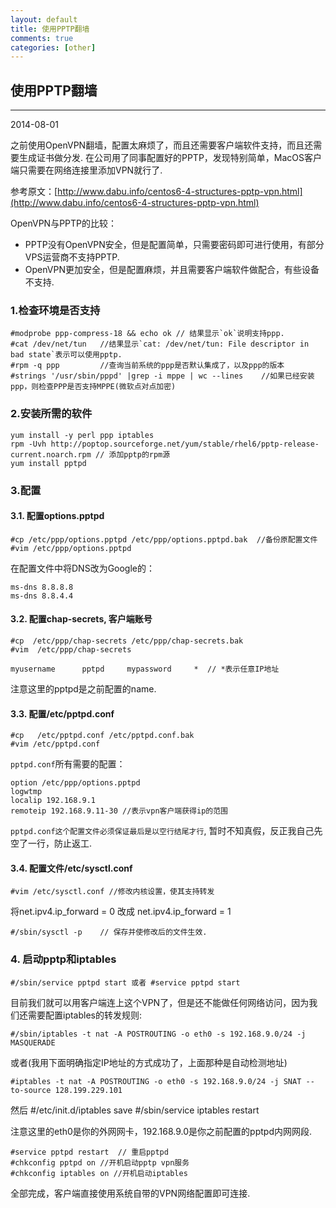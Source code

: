 ```yaml
---
layout: default
title: 使用PPTP翻墙
comments: true
categories: [other]
---
```


## 使用PPTP翻墙
---
2014-08-01

之前使用OpenVPN翻墙，配置太麻烦了，而且还需要客户端软件支持，而且还需要生成证书做分发. 在公司用了同事配置好的PPTP，发现特别简单，MacOS客户端只需要在网络连接里添加VPN就行了.

参考原文：[http://www.dabu.info/centos6-4-structures-pptp-vpn.html](http://www.dabu.info/centos6-4-structures-pptp-vpn.html)

OpenVPN与PPTP的比较：

- PPTP没有OpenVPN安全，但是配置简单，只需要密码即可进行使用，有部分VPS运营商不支持PPTP.
- OpenVPN更加安全，但是配置麻烦，并且需要客户端软件做配合，有些设备不支持.

### 1.检查环境是否支持

    #modprobe ppp-compress-18 && echo ok // 结果显示`ok`说明支持ppp.
    #cat /dev/net/tun   //结果显示`cat: /dev/net/tun: File descriptor in bad state`表示可以使用pptp.
    #rpm -q ppp         //查询当前系统的ppp是否默认集成了，以及ppp的版本
    #strings '/usr/sbin/pppd' |grep -i mppe | wc --lines    //如果已经安装ppp，则检查PPP是否支持MPPE(微软点对点加密)

### 2.安装所需的软件

    yum install -y perl ppp iptables
    rpm -Uvh http://poptop.sourceforge.net/yum/stable/rhel6/pptp-release-current.noarch.rpm // 添加pptp的rpm源
    yum install pptpd

### 3.配置
    
#### 3.1. 配置options.pptpd

    #cp /etc/ppp/options.pptpd /etc/ppp/options.pptpd.bak  //备份原配置文件
    #vim /etc/ppp/options.pptpd

在配置文件中将DNS改为Google的：

    ms-dns 8.8.8.8
    ms-dns 8.8.4.4

#### 3.2. 配置chap-secrets, 客户端账号

    #cp  /etc/ppp/chap-secrets /etc/ppp/chap-secrets.bak
    #vim  /etc/ppp/chap-secrets

    myusername      pptpd     mypassword     *  // *表示任意IP地址

注意这里的pptpd是之前配置的name.

#### 3.3. 配置/etc/pptpd.conf

    #cp   /etc/pptpd.conf /etc/pptpd.conf.bak
    #vim /etc/pptpd.conf

`pptpd.conf`所有需要的配置：

    option /etc/ppp/options.pptpd
    logwtmp
    localip 192.168.9.1
    remoteip 192.168.9.11-30 //表示vpn客户端获得ip的范围

`pptpd.conf这个配置文件必须保证最后是以空行结尾才行`, 暂时不知真假，反正我自己先空了一行，防止返工.

#### 3.4. 配置文件/etc/sysctl.conf
    
    #vim /etc/sysctl.conf //修改内核设置，使其支持转发

将net.ipv4.ip_forward = 0 改成 net.ipv4.ip_forward = 1

    #/sbin/sysctl -p    // 保存并使修改后的文件生效.

### 4. 启动pptp和iptables

    #/sbin/service pptpd start 或者 #service pptpd start

目前我们就可以用客户端连上这个VPN了，但是还不能做任何网络访问，因为我们还需要配置iptables的转发规则:

    #/sbin/iptables -t nat -A POSTROUTING -o eth0 -s 192.168.9.0/24 -j MASQUERADE

或者(我用下面明确指定IP地址的方式成功了，上面那种是自动检测地址)
    
    #iptables -t nat -A POSTROUTING -o eth0 -s 192.168.9.0/24 -j SNAT --to-source 128.199.229.101

然后
    #/etc/init.d/iptables save
    #/sbin/service iptables restart 

注意这里的eth0是你的外网网卡，192.168.9.0是你之前配置的pptpd内网网段.

    #service pptpd restart  // 重启pptpd
    #chkconfig pptpd on //开机启动pptp vpn服务
    #chkconfig iptables on //开机启动iptables

全部完成，客户端直接使用系统自带的VPN网络配置即可连接.